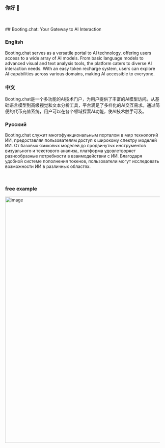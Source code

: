 ### 你好 👋
<br>
<br>
## Booting.chat: Your Gateway to AI Interaction

### English
Booting.chat serves as a versatile portal to AI technology, offering users access to a wide array of AI models. From basic language models to advanced visual and text analysis tools, the platform caters to diverse AI interaction needs. With an easy token recharge system, users can explore AI capabilities across various domains, making AI accessible to everyone.

### 中文
Booting.chat是一个多功能的AI技术门户，为用户提供了丰富的AI模型访问。从基础语言模型到高级视觉和文本分析工具，平台满足了多样化的AI交互需求。通过简便的代币充值系统，用户可以在各个领域探索AI功能，使AI技术触手可及。

### Русский
Booting.chat служит многофункциональным порталом в мир технологий ИИ, предоставляя пользователям доступ к широкому спектру моделей ИИ. От базовых языковых моделей до продвинутых инструментов визуального и текстового анализа, платформа удовлетворяет разнообразные потребности в взаимодействии с ИИ. Благодаря удобной системе пополнения токенов, пользователи могут исследовать возможности ИИ в различных областях.

<br>

### free example

<img width="800" hight="600" alt="image" src="https://github.com/user-attachments/assets/f3df4e7a-e28d-44e5-a94d-efde3c4cf2b6">


<!-- [![uk-wakatime stats](https://github-readme-stats.vercel.app/api/wakatime?username=uk0&layout=compact)]() -->
